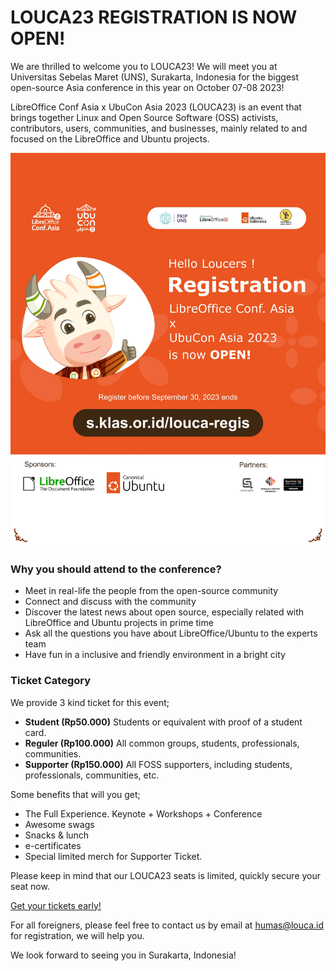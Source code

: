 # LOUCA23 REGISTRATION IS NOW OPEN!

We are thrilled to welcome you to LOUCA23! We will meet you at Universitas Sebelas Maret (UNS), Surakarta, Indonesia for the biggest open-source Asia conference in this year on October 07-08 2023!

LibreOffice Conf Asia x UbuCon Asia 2023 (LOUCA23) is an event that brings together Linux and Open Source Software (OSS) activists, contributors, users, communities, and businesses, mainly related to and focused on the LibreOffice and Ubuntu projects.

[![Registration Poster](/assets/img/news/registration-poster.webp)](/assets/img/news/registration-poster.webp)


### Why you should attend to the conference?
- Meet in real-life the people from the open-source community
- Connect and discuss with the community
- Discover the latest news about open source, especially related with LibreOffice and Ubuntu projects in prime time
- Ask all the questions you have about LibreOffice/Ubuntu to the experts team
- Have fun in a inclusive and friendly environment in a bright city


### Ticket Category
We provide 3 kind ticket for this event;
- __Student (Rp50.000)__
Students or equivalent with proof of a student card.
- __Reguler (Rp100.000)__
All common groups, students, professionals, communities.
- __Supporter (Rp150.000)__
All FOSS supporters, including students, professionals, communities, etc.

Some benefits that will you get;
- The Full Experience. Keynote +  Workshops + Conference
- Awesome swags
- Snacks & lunch
- e-certificates
- Special limited merch for Supporter Ticket.

Please keep in mind that our LOUCA23 seats is limited, quickly secure your seat now.

<a class="btn main-button my-2 rounded-0" role="button" href="https://tix.louca.id" target="_blank">Get your tickets early!</a>

For all foreigners, please feel free to contact us by email at [humas@louca.id](mailto:humas@louca.id) for registration, we will help you.  

We look forward to seeing you in Surakarta, Indonesia!
